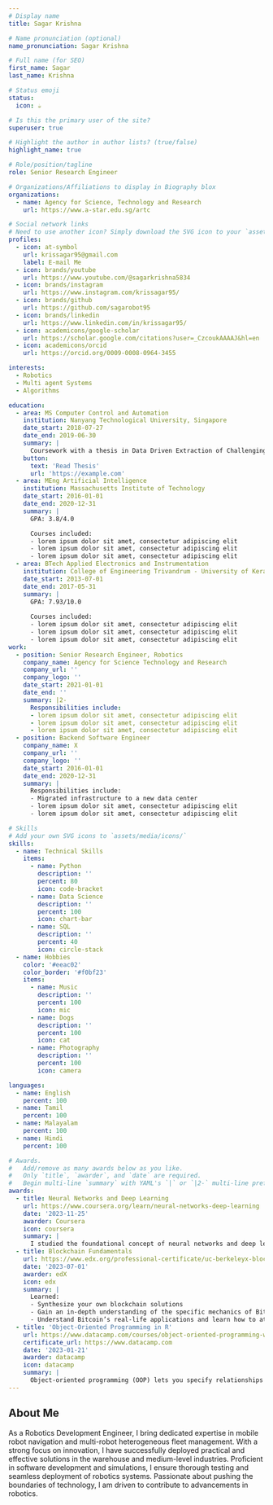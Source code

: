 ```yaml
---
# Display name
title: Sagar Krishna

# Name pronunciation (optional)
name_pronunciation: Sagar Krishna

# Full name (for SEO)
first_name: Sagar
last_name: Krishna

# Status emoji
status:
  icon: ☕️

# Is this the primary user of the site?
superuser: true

# Highlight the author in author lists? (true/false)
highlight_name: true

# Role/position/tagline
role: Senior Research Engineer  

# Organizations/Affiliations to display in Biography blox
organizations:
  - name: Agency for Science, Technology and Research  
    url: https://www.a-star.edu.sg/artc

# Social network links
# Need to use another icon? Simply download the SVG icon to your `assets/media/icons/` folder.
profiles:
  - icon: at-symbol
    url: krissagar95@gmail.com
    label: E-mail Me
  - icon: brands/youtube
    url: https://www.youtube.com/@sagarkrishna5834
  - icon: brands/instagram
    url: https://www.instagram.com/krissagar95/
  - icon: brands/github
    url: https://github.com/sagarobot95
  - icon: brands/linkedin
    url: https://www.linkedin.com/in/krissagar95/
  - icon: academicons/google-scholar
    url: https://scholar.google.com/citations?user=_CzcoukAAAAJ&hl=en
  - icon: academicons/orcid
    url: https://orcid.org/0009-0008-0964-3455

interests:
  - Robotics
  - Multi agent Systems
  - Algorithms

education:
  - area: MS Computer Control and Automation
    institution: Nanyang Technological University, Singapore
    date_start: 2018-07-27
    date_end: 2019-06-30
    summary: |
      Coursework with a thesis in Data Driven Extraction of Challenging Situations for Autonomous Vehicles, using Visual and CanBUS vehicle data.
    button:
      text: 'Read Thesis'
      url: 'https://example.com'
  - area: MEng Artificial Intelligence
    institution: Massachusetts Institute of Technology
    date_start: 2016-01-01
    date_end: 2020-12-31
    summary: |
      GPA: 3.8/4.0

      Courses included:
      - lorem ipsum dolor sit amet, consectetur adipiscing elit
      - lorem ipsum dolor sit amet, consectetur adipiscing elit
      - lorem ipsum dolor sit amet, consectetur adipiscing elit
  - area: BTech Applied Electronics and Instrumentation
    institution: College of Engineering Trivandrum - University of Kerala
    date_start: 2013-07-01
    date_end: 2017-05-31
    summary: |
      GPA: 7.93/10.0
      
      Courses included:
      - lorem ipsum dolor sit amet, consectetur adipiscing elit
      - lorem ipsum dolor sit amet, consectetur adipiscing elit
      - lorem ipsum dolor sit amet, consectetur adipiscing elit
work:
  - position: Senior Research Engineer, Robotics
    company_name: Agency for Science Technology and Research
    company_url: ''
    company_logo: ''
    date_start: 2021-01-01
    date_end: ''
    summary: |2-
      Responsibilities include:
      - lorem ipsum dolor sit amet, consectetur adipiscing elit
      - lorem ipsum dolor sit amet, consectetur adipiscing elit
      - lorem ipsum dolor sit amet, consectetur adipiscing elit
  - position: Backend Software Engineer
    company_name: X
    company_url: ''
    company_logo: ''
    date_start: 2016-01-01
    date_end: 2020-12-31
    summary: |
      Responsibilities include:
      - Migrated infrastructure to a new data center
      - lorem ipsum dolor sit amet, consectetur adipiscing elit
      - lorem ipsum dolor sit amet, consectetur adipiscing elit

# Skills
# Add your own SVG icons to `assets/media/icons/`
skills:
  - name: Technical Skills
    items:
      - name: Python
        description: ''
        percent: 80
        icon: code-bracket
      - name: Data Science
        description: ''
        percent: 100
        icon: chart-bar
      - name: SQL
        description: ''
        percent: 40
        icon: circle-stack
  - name: Hobbies
    color: '#eeac02'
    color_border: '#f0bf23'
    items:
      - name: Music
        description: ''
        percent: 100
        icon: mic
      - name: Dogs
        description: ''
        percent: 100
        icon: cat
      - name: Photography
        description: ''
        percent: 100
        icon: camera

languages:
  - name: English
    percent: 100
  - name: Tamil
    percent: 100
  - name: Malayalam
    percent: 100
  - name: Hindi
    percent: 100

# Awards.
#   Add/remove as many awards below as you like.
#   Only `title`, `awarder`, and `date` are required.
#   Begin multi-line `summary` with YAML's `|` or `|2-` multi-line prefix and indent 2 spaces below.
awards:
  - title: Neural Networks and Deep Learning
    url: https://www.coursera.org/learn/neural-networks-deep-learning
    date: '2023-11-25'
    awarder: Coursera
    icon: coursera
    summary: |
      I studied the foundational concept of neural networks and deep learning. By the end, I was familiar with the significant technological trends driving the rise of deep learning; build, train, and apply fully connected deep neural networks; implement efficient (vectorized) neural networks; identify key parameters in a neural network’s architecture; and apply deep learning to your own applications.
  - title: Blockchain Fundamentals
    url: https://www.edx.org/professional-certificate/uc-berkeleyx-blockchain-fundamentals
    date: '2023-07-01'
    awarder: edX
    icon: edx
    summary: |
      Learned:
      - Synthesize your own blockchain solutions
      - Gain an in-depth understanding of the specific mechanics of Bitcoin
      - Understand Bitcoin’s real-life applications and learn how to attack and destroy Bitcoin, Ethereum, smart contracts and Dapps, and alternatives to Bitcoin’s Proof-of-Work consensus algorithm
  - title: 'Object-Oriented Programming in R'
    url: https://www.datacamp.com/courses/object-oriented-programming-with-s3-and-r6-in-r
    certificate_url: https://www.datacamp.com
    date: '2023-01-21'
    awarder: datacamp
    icon: datacamp
    summary: |
      Object-oriented programming (OOP) lets you specify relationships between functions and the objects that they can act on, helping you manage complexity in your code. This is an intermediate level course, providing an introduction to OOP, using the S3 and R6 systems. S3 is a great day-to-day R programming tool that simplifies some of the functions that you write. R6 is especially useful for industry-specific analyses, working with web APIs, and building GUIs.
---
```


## About Me

As a Robotics Development Engineer, I bring dedicated expertise in mobile robot navigation and multi-robot heterogeneous fleet management. With a strong focus on innovation, I have successfully deployed practical and effective solutions in the warehouse and medium-level industries. Proficient in software development and simulations, I ensure thorough testing and seamless deployment of robotics systems. Passionate about pushing the boundaries of technology, I am driven to contribute to advancements in robotics.
